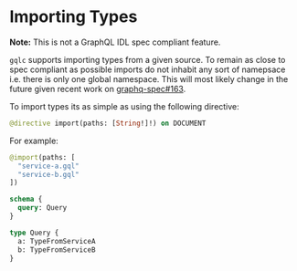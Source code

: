 # Importing Types

**Note:** This is not a GraphQL IDL spec compliant feature.

`gqlc` supports importing types from a given source. To remain as close to spec
compliant as possible imports do not inhabit any sort of namepsace i.e. there is
only one global namespace. This will most likely change in the future given recent
work on [graphq-spec#163](https://github.com/graphql/graphql-spec/issues/163).

To import types its as simple as using the following directive:
```graphql
@directive import(paths: [String!]!) on DOCUMENT
```

For example:
```graphql
@import(paths: [
  "service-a.gql"
  "service-b.gql"
])

schema {
  query: Query
}

type Query {
  a: TypeFromServiceA
  b: TypeFromServiceB
}
```
